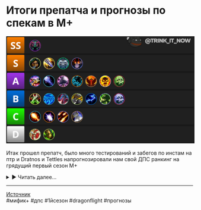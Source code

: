 # Итоги препатча и прогнозы по спекам в М+

<p align="center">
<img src="https://github.com/MagicalCow/TrinkIT-News/blob/main/Sources/Assets/WH330186/WH330186-01.jpg?raw=true" width="700" border="2" />
</p> 

Итак прошел препатч, было много тестирований и забегов по инстам на птр и Dratnos и Tettles напрогнозировали нам свой ДПС ранкинг на грядущий первый сезон М+

<details><summary>▶ Читать далее...</summary>

<p align="center">
<img src="https://github.com/MagicalCow/TrinkIT-News/blob/main/Sources/Assets/WH330186/WH330186-01.jpg?raw=true" width="700" border="2" />
</p> 

- [**Тир S+**](#P1.0)
	- [**Дыха**](#P1.1)
- [**S Tier Specs for M+**](#P2.0)
	- [**Пират**](#P2.1)
	- [**ВВ**](#P2.2)
	- [**Демо**](#P2.3)
	- [**Саб**](#P2.4)
	- [**Энх**](#P2.5)
	- [**Ферал**](#P2.6)
	- [**Ретрик**](#P2.7)
	- [**Фурик**](#P2.8)
	- [**Анхолик**](#P2.9)
	- [**Фростмаг**](#P2.10)
	- [**ЩеПе**](#P2.11)
- [**Тир B**](#P3.0)
	- [**Аффлик**](#P3.1)
	- [**Пососин**](#P3.2)
	- [**Эвокер**](#P3.3)
	- [**Ракан**](#P3.4)
	- [**БМ**](#P3.5)
	- [**ФДК**](#P3.6)
	- [**Элем**](#P3.7)
- [**Тир C**](#P4.0)
	- [**Дестрик**](#P4.1)
	- [**Сава**](#P4.2)
	- [**Фраер**](#P4.3)
	- [**Руковоин**](#P4.4)
- [**Тир D**](#P5.0)
	- [**Сурв**](#P5.1)
	- [**ММ**](#P5.2)

<a name="P1.0)"/>

## Тир S+ [⇑](#toc)

<a name="P1.1)"/>

### Дыха [⇑](#toc)
Неудивительно что ДыХа — вечно переапанный спек для инвалидов, выделен в **особенный** уровень. Помимо его жирного AOE, он также (внезапно) дает жирно и солотаргет. Их урон строится в основном на <a href="https://www.wowhead.com/ru/spell=258920"><img src="https://wow.zamimg.com/images/wow/icons/large/ability_demonhunter_immolation.jpg" width="13" height="13"/> Обжигающий жар</a> и по сути теперь является Press to Win абилкой ибо она же по сути явлется кулдауном после\до прожима основной ротации.

Комбинируя <a href="https://www.wowhead.com/ru/spell=198589"><img src="https://wow.zamimg.com/images/wow/icons/large/ability_demonhunter_blur.jpg" width="13" height="13"/> Затуманивание</a>, пассивное снижение урона от <a href="https://www.wowhead.com/ru/spell=389695"><img src="https://wow.zamimg.com/images/wow/icons/large/ability_demonhunter_spectank.jpg" width="13" height="13"/> Воля иллидари</a> и <a href="https://www.wowhead.com/ru/spell=389696"><img src="https://wow.zamimg.com/images/wow/icons/large/spell_mage_overpowered.jpg" width="13" height="13"/> Знание иллидари</a>, их самоисцеление через <a href="https://www.wowhead.com/ru/spell=204909"><img src="https://wow.zamimg.com/images/wow/icons/large/ability_demonhunter_soulcleave2.jpg" width="13" height="13"/> Раздирание души</a> и <a href="https://www.wowhead.com/ru/spell=196718"><img src="https://wow.zamimg.com/images/wow/icons/large/ability_demonhunter_darkness.jpg" width="13" height="13"/> Мрак</a> они становятся практически неубиваемыми. Ничего нового в рейдовое утилити им не завезли но 2 AOE прерывания от <a href="https://www.wowhead.com/ru/spell=179057"><img src="https://wow.zamimg.com/images/wow/icons/large/spell_fire_felfirenova.jpg" width="13" height="13"/> Кольца Хаоса</a> и <a href="https://www.wowhead.com/ru/spell=207684"><img src="https://wow.zamimg.com/images/wow/icons/large/ability_demonhunter_sigilofmisery.jpg" width="13" height="13"/> Печати страдания</a> им и так хватит.

Так что готовимся к засилью дыха в первом сезоне и вайпам от зааггривания лишнего.

<a name="P2.0)"/>

## Тир S [⇑](#toc)
А теперь поговорим о действительно полезных спеках

<a name="P2.1)"/>

### Пират [⇑](#toc)
Тут ничего удивительного нет - пират, честный работяга мификов, возвращается в S тир. Благодаря выровнявшемуся урону и традиционно высокой выживаемости он будет 2м слотом в большинстве групп сезона.

Утилити пирата в виде a href="https://www.wowhead.com/ru/spell=114018"><img src="https://wow.zamimg.com/images/wow/icons/large/ability_rogue_shroudofconcealment.jpg" width="13" height="13"/> Скрывающий покров</a> это конечно обязательный инструмент в любом забеге но пирата берут и за урон. Который всегда был не самым простым в исполнении но при правильно выпавших баффах выводил рогу далеко вперед по сравнению с остальными дпс.
Можно многое написать об утилити роги, но выживаемость под паками смело ставит его в тир S.

<a name="P2.2)"/>

### ВВ [⇑](#toc)
Одним из победителей лотереи баланса стал вв. Теперь это практически танк с его <a href="https://www.wowhead.com/ru/spell=122470"><img src="https://wow.zamimg.com/images/wow/icons/large/ability_monk_touchofkarma.jpg" width="13" height="13"/> Законом кармы</a>, <a href="https://www.wowhead.com/ru/spell=243435"><img src="https://wow.zamimg.com/images/wow/icons/large/ability_monk_fortifyingale_new.jpg" width="13" height="13"/> Укрепляющим отваром</a>, <a href="https://www.wowhead.com/ru/spell=122278"><img src="https://wow.zamimg.com/images/wow/icons/large/ability_monk_dampenharm.jpg" width="13" height="13"/> Смягчением удара</a> и <a href="https://www.wowhead.com/ru/spell=122783"><img src="https://wow.zamimg.com/images/wow/icons/large/spell_monk_diffusemagic.jpg" width="13" height="13"/> Распылением магии</a>. В то время как большинство спеков имеют хорошо если два сейва то у монка их 4.  

Дамага ему навалили более чем достаточно, учитывая проблемы прошлых сезонов, не так турбодохуя конечно как у дыха но учитывая механики сейвов монк залетает в топ 5 спеков на изи. Он специализируется в основном на аое и контроле паков через <a href="https://www.wowhead.com/ru/spell=119381"><img src="https://wow.zamimg.com/images/wow/icons/large/ability_monk_legsweep.jpg" width="13" height="13"/> Круговой удар ногой</a> и <a href="https://www.wowhead.com/ru/spell=116844"><img src="https://wow.zamimg.com/images/wow/icons/large/spell_monk_ringofpeace.jpg" width="13" height="13"/> Круг мира</a>.

<a name="P2.3)"/>

### Демо [⇑](#toc)
Не самый сильный спек по части выхлопа дпс но первый кандидат в слот дальнего боя. Благодаря в том числе и его хорошей выживаемости, его <a href="https://www.wowhead.com/ru/spell=108370"><img src="https://wow.zamimg.com/images/wow/icons/large/warlock_siphonlife.jpg" width="13" height="13"/> Поглощение души</a>, <a href="https://www.wowhead.com/ru/spell=104773"><img src="https://wow.zamimg.com/images/wow/icons/large/spell_shadow_demonictactics.jpg" width="13" height="13"/> Твердая решимость</a>, <a href="https://www.wowhead.com/ru/spell=219272"><img src="https://wow.zamimg.com/images/wow/icons/large/spell_shadow_ragingscream.jpg" width="13" height="13"/> Шкура демона</a>, <a href="https://www.wowhead.com/ru/spell=108416"><img src="https://wow.zamimg.com/images/wow/icons/large/spell_shadow_deathpact.jpg" width="13" height="13"/> Темный пакт</a> дают ему возможность выжить при любой угрозе вайпа.  

Утилити все так же не фонтан но <a href="https://www.wowhead.com/ru/item=5512"><img src="https://wow.zamimg.com/images/wow/icons/large/warlock_-healthstone.jpg" width="13" height="13"/> огурцы</a>, <a href="https://www.wowhead.com/ru/spell=30283"><img src="https://wow.zamimg.com/images/wow/icons/large/ability_warlock_shadowfurytga.jpg" width="13" height="13"/> Неистовство Тьмы</a>, <a href="https://www.wowhead.com/ru/spell=111771"><img src="https://wow.zamimg.com/images/wow/icons/large/spell_warlock_demonicportal_green.jpg" width="13" height="13"/> Шкаф</a> и <a href="https://www.wowhead.com/ru/spell=20707"><img src="https://wow.zamimg.com/images/wow/icons/large/spell_shadow_soulgem.jpg" width="13" height="13"/> Камень души</a> все еще приносят очевидную пользу.  

<a name="P2.4)"/>

### Саб [⇑](#toc)
Саб нынче не так силен как Пират но все еще имеет хороший бурстовый урон в небольшие запулы и имеет те же утилити что и у пирата. Так что определенно S тир. Ну и не стоит забывать что Пират это первый кандидат на нерфы аое урона и в эти моменты саб становится на порядок мощнее.

<a name="P2.5)"/>

### Энх [⇑](#toc)
Энх, хотя и сбалансирован в этот раз но все еще стоит на позиции "ну может быть". Традиционно будут брать хотя бы за <a href="https://www.wowhead.com/ru/spell=2825"><img src="https://wow.zamimg.com/images/wow/icons/large/spell_nature_bloodlust.jpg" width="13" height="13"/> Жажду крови</a>, за хороший урон в приоритетную цель, за подхиливание от <a href="https://www.wowhead.com/ru/spell=108281"><img src="https://wow.zamimg.com/images/wow/icons/large/ability_shaman_ancestralguidance.jpg" width="13" height="13"/> Наставления предков</a>, за самый оперативный кик <a href="https://www.wowhead.com/ru/spell=57994"><img src="https://wow.zamimg.com/images/wow/icons/large/spell_nature_cyclone.jpg" width="13" height="13"/> Пронизывающим ветром</a>.  

Выживаемость отталкивается от единственного сейва <a href="https://www.wowhead.com/ru/spell=108271"><img src="https://wow.zamimg.com/images/wow/icons/large/ability_shaman_astralshift.jpg" width="13" height="13"/> Астрального сдвига</a> что не так весело как у остальных спеков в тире так что придется подвигать жопкой чтобы не сдохнуть раньше времени.

<a name="P2.6)"/>

### Ферал [⇑](#toc)
Ага нахуй, не ожидали, да? Настали великие времена починенного котейки! Навалили аое дамага, сделали его менее зависимым от фокусировки на цели и кд, урон в аое выравнялся до уважительных значений без проседаний. Это не считая <a href="https://www.wowhead.com/ru/spell=1126"><img src="https://wow.zamimg.com/images/wow/icons/large/spell_nature_regeneration.jpg" width="13" height="13"/> Лапки</a> и подхила от <a href="https://www.wowhead.com/ru/spell=124974"><img src="https://wow.zamimg.com/images/wow/icons/large/achievement_zone_feralas.jpg" width="13" height="13"/> Природной чуткости</a>.  

А вот с выживаемостью проблемки. Можно конечно ожидать что <a href="https://www.wowhead.com/ru/spell=61336"><img src="https://wow.zamimg.com/images/wow/icons/large/ability_druid_tigersroar.jpg" width="13" height="13"/> Инстинкты выживания</a>, <a href="https://www.wowhead.com/ru/spell=22812"><img src="https://wow.zamimg.com/images/wow/icons/large/spell_nature_stoneclawtotem.jpg" width="13" height="13"/> Дубовая кожа</a> и <a href="https://www.wowhead.com/ru/spell=16974"><img src="https://wow.zamimg.com/images/wow/icons/large/ability_hunter_pet_cat.jpg" width="13" height="13"/> Стремительность хищника</a> обеспечает выживаемость. Но на фоне других спеков это так сказать слишком базированная выживаемость. Ах да, урон в синглтаргет по прежнему сносный но не более.

<a name="P2.7)"/>

### Ретрик [⇑](#toc)
Ретрику навалили урона но как то не ахти дали по выживаемости. Помимо очевидно невыгодной траты силы света на отхил, <a href="https://www.wowhead.com/ru/spell=498"><img src="https://wow.zamimg.com/images/wow/icons/large/spell_holy_divineprotection.jpg" width="13" height="13"/> Божественная защита</a> и <a href="https://www.wowhead.com/ru/spell=642"><img src="https://wow.zamimg.com/images/wow/icons/large/spell_holy_divineshield.jpg" width="13" height="13"/> Божественный щит</a> это все еще скорее средства последней меры чем сейвы на которые можно положиться в любой момент.

По части утили ничего нового, все те же <a href="https://www.wowhead.com/ru/spell=853"><img src="https://wow.zamimg.com/images/wow/icons/large/spell_holy_sealofmight.jpg" width="13" height="13"/> Молот правосудия</a>, <a href="https://www.wowhead.com/ru/spell=1044"><img src="https://wow.zamimg.com/images/wow/icons/large/spell_holy_sealofvalor.jpg" width="13" height="13"/> Благословенная свобода</a>, <a href="https://www.wowhead.com/ru/spell=633"><img src="https://wow.zamimg.com/images/wow/icons/large/spell_holy_layonhands.jpg" width="13" height="13"/> Возложение рук</a> и <a href="https://www.wowhead.com/ru/spell=1022"><img src="https://wow.zamimg.com/images/wow/icons/large/spell_holy_sealofprotection.jpg" width="13" height="13"/> Благословение защиты</a>.  

АоЕ урон теперь зависит во многом от <a href="https://www.wowhead.com/ru/spell=26573"><img src="https://wow.zamimg.com/images/wow/icons/large/spell_holy_innerfire.jpg" width="13" height="13"/> Освящения</a> что заставит попотеть если танк кайтит пак. Но в целом и общем хороший добротный спек А тира.

<a name="P2.8)"/>

### Фурик [⇑](#toc)
По части АоЕ и самохила фуррик хорош как и в конце ШЛ, бш все еще силен но все так же может на изи положить вара на кладбон.

Так же как и с палом, особо критичных изменений нет, разве что ротация стала больше зависеть от кд абилок.

<a name="P2.9)"/>

### Анхолик [⇑](#toc)
Чумному дыка не сломали выживаемость, с этой стороны все хорошо но урон все так же крайне специфичен и ограничен условиями запулов. АДК выдает огромные цифры на больших запулах за счет механик болезней, что дает ему гарантированный слот в пати например в [Академии Алгет'ар](https://www.wowhead.com/ru/zone=14032), как в данже с плотными большими запулами. Но помимо таких плотных инстов он просто обычный рядовой Вася по дпсу, хоть и неубиваемый.

Собственно в А тире он как раз таки из-за выживаемости.

<a name="P2.10)"/>

### Фростмаг [⇑](#toc)
Фростам порезали урон до такого себе но его пассивные эффекты крайне полезны как утилити, так например замедление всех мобов на 60% благодаря <a href="https://www.wowhead.com/ru/spell=235224"><img src="https://wow.zamimg.com/images/wow/icons/large/ability_mage_deepfreeze.jpg" width="13" height="13"/> Леденящим ветрам</a> позволит танку роняя слюну на клавиатуру неспешно кайтить все что угодно, <a href="https://www.wowhead.com/ru/spell=31661"><img src="https://wow.zamimg.com/images/wow/icons/large/inv_misc_head_dragon_01.jpg" width="13" height="13"/> Дыхание дракона</a> сбивает касты всей пачке. Урон сместился с АоЕ на приоритетную цель, что печально но все еще не так страшно. Живучий как и в прошлых сезонах, тут без изменений.

<a name="P2.11)"/>

### ЩеПе [⇑](#toc)
Внезапно щепе вообще тут не за урон. <a href="https://www.wowhead.com/ru/spell=32375"><img src="https://wow.zamimg.com/images/wow/icons/large/spell_arcane_massdispel.jpg" width="13" height="13"/> Массовое рассеивание</a> на <a href="https://www.wowhead.com/ru/affix=11"><img src="https://wow.zamimg.com/images/wow/icons/large/ability_ironmaidens_whirlofblood.jpg" width="13" height="13"/> Взрывных</a> неделях творит чудеса, <a href="https://www.wowhead.com/ru/spell=21562"><img src="https://wow.zamimg.com/images/wow/icons/large/spell_holy_wordfortitude.jpg" width="13" height="13"/> Слово силы: Стойкость</a>, <a href="https://www.wowhead.com/ru/spell=15286"><img src="https://wow.zamimg.com/images/wow/icons/large/spell_shadow_unsummonbuilding.jpg" width="13" height="13"/> Объятия вампира</a>, <a href="https://www.wowhead.com/ru/spell=47585"><img src="https://wow.zamimg.com/images/wow/icons/large/spell_shadow_dispersion.jpg" width="13" height="13"/> Слияние с Тьмой</a> сбалансировали в угоду выживаемости.  

В остальном урон конечно посредственный но учитывая "осваивательную" природу первого сезона - щепе будет ходить как царь, благодаря именно утилити для пати.

<a name="P3.0)"/>

## Тир B [⇑](#toc)
А вот и второй эшелон, так сказать те кому прилетело по жопе.

<a name="P3.1)"/>

### Аффлик [⇑](#toc)
Как и с АДК аффлик стал крайне нишевым и зависимым от размера запула. В сингл-таргет у них все плохо.

<a name="P3.2)"/>

### Пососин [⇑](#toc)
(Ахахах) (Ахахах) Помимо крайне слабых цифр во всех видах урона - механики <a href="https://www.wowhead.com/ru/spell=703"><img src="https://wow.zamimg.com/images/wow/icons/large/ability_rogue_garrote.jpg" width="13" height="13"/> Гарроты</a>, <a href="https://www.wowhead.com/ru/spell=381632"><img src="https://wow.zamimg.com/images/wow/icons/large/ability_rogue_garrote.jpg" width="13" height="13"/> Улучшенной гарроты</a> и <a href="https://www.wowhead.com/ru/spell=385478"><img src="https://wow.zamimg.com/images/wow/icons/large/ability_rogue_garrote.jpg" width="13" height="13"/> Внезапного удушья</a> для максимизации пользы требуют возврата в стелс **после пулла**.

<a name="P3.3)"/>

### Эвокер [⇑](#toc)
Внезапно в этом аддоне новый класс не переапан как обычно. У них конечно есть <a href="https://www.wowhead.com/ru/spell=2825"><img src="https://wow.zamimg.com/images/wow/icons/large/spell_nature_bloodlust.jpg" width="13" height="13"/> БЛ</a> и в небольших запулах хорошо дамажат. <a href="https://www.wowhead.com/ru/spell=362980"><img src="https://wow.zamimg.com/images/wow/icons/large/ability_evoker_masterygiantkiller.jpg" width="13" height="13"/> Искусность: убийца великанов</a> дамажит на манер варовской Казни только с другой стороны хп пула. Утилиты для пати навроде <a href="https://www.wowhead.com/ru/spell=357214"><img src="https://wow.zamimg.com/images/wow/icons/large/ability_racial_wingbuffet.jpg" width="13" height="13"/> Взмаха крыльями</a>, <a href="https://www.wowhead.com/ru/spell=368970"><img src="https://wow.zamimg.com/images/wow/icons/large/ability_racial_tailswipe.jpg" width="13" height="13"/> Удара хвостом</a>, <a href="https://www.wowhead.com/ru/spell=372048"><img src="https://wow.zamimg.com/images/wow/icons/large/ability_evoker_oppressingroar.jpg" width="13" height="13"/> Угнетающего рыка</a>, <a href="https://www.wowhead.com/ru/spell=374227"><img src="https://wow.zamimg.com/images/wow/icons/large/ability_evoker_hoverblack.jpg" width="13" height="13"/> Южного ветра</a> и <a href="https://www.wowhead.com/ru/spell=374251"><img src="https://wow.zamimg.com/images/wow/icons/large/ability_evoker_fontofmagic_red.jpg" width="13" height="13"/> Прижигающего пламени</a> будут крайне полезны на специфичных аффиксах.  

Особо сильной выживаемости кроме <a href="https://www.wowhead.com/ru/spell=363916"><img src="https://wow.zamimg.com/images/wow/icons/large/inv_artifact_dragonscales.jpg" width="13" height="13"/> Обсидиановой чешуи</a> не завезли что в общем то вкупе с низким уроном записывают нового дд в B тир в этом сезоне. Хотя не исключено что стада фуррей будут спамить забеги драктирами просто потому что могут.

<a name="P3.4)"/>

### Ракан [⇑](#toc)
Хороший бурстовый рдд с классовыми защитными абилками уровня <a href="https://www.wowhead.com/ru/spell=11426"><img src="https://wow.zamimg.com/images/wow/icons/large/spell_ice_lament.jpg" width="13" height="13"/> Ледяной преграды</a>, <a href="https://www.wowhead.com/ru/spell=110959"><img src="https://wow.zamimg.com/images/wow/icons/large/ability_mage_greaterinvisibility.jpg" width="13" height="13"/> Великой невидимости</a>, <a href="https://www.wowhead.com/ru/spell=108978"><img src="https://wow.zamimg.com/images/wow/icons/large/spell_mage_altertime.jpg" width="13" height="13"/> Манипуляций со временем</a>, <a href="https://www.wowhead.com/ru/spell=55342"><img src="https://wow.zamimg.com/images/wow/icons/large/spell_magic_lesserinvisibilty.jpg" width="13" height="13"/> Зеркального изображения</a> и <a href="https://www.wowhead.com/ru/spell=45438"><img src="https://wow.zamimg.com/images/wow/icons/large/spell_frost_frost.jpg" width="13" height="13"/> Ледяной глыбы</a> раканы все еще крайне сильны. Большой проблемой стало ориентирование геймплея на кд спеллов и ублюдочный хардкаст вместо подвижного инстакаста и во многих истах с частыми перебежками просто не успевает раскастоваться. Ну вы помните как из динамичного и прокозависимого ретрика сделали автоатакового бабуина в ШЛ? Вот этот человек кажется добрался и до механик ракана что в конечном итоге хуже любого нерфа цифр, ибо цифры нерфят и апают а вот механику ломают на аддон или два.

<a name="P3.5)"/>

### БМ [⇑](#toc)
БМа все еще наказывают за БфА. Средний урон где то в районе **мхех мдауш**, защита слишком ослаблена кулдаунами а отхила в общем то все так же и нет.

<a name="P3.6)"/>

### ФДК [⇑](#toc)
Ну тут ничего удивительного, вечносломанный фдк и в шл пока не блещет. <a href="https://www.wowhead.com/ru/spell=152279"><img src="https://wow.zamimg.com/images/wow/icons/large/spell_deathknight_breathofsindragosa.jpg" width="13" height="13"/> Гуся</a> все так же надо выравнивать по площади. Билд через <a href="https://www.wowhead.com/ru/spell=207256"><img src="https://wow.zamimg.com/images/wow/icons/large/inv_axe_114.jpg" width="13" height="13"/> Истребление</a> вообще не выстрелил по урону и по сути <a href="https://www.wowhead.com/ru/spell=152279"><img src="https://wow.zamimg.com/images/wow/icons/large/spell_deathknight_breathofsindragosa.jpg" width="13" height="13"/> Гусебилд</a> с его проблемами является единственным билдом для м+, что спускает фдк на дно B тира.  

<a name="P3.7)"/>

### Элем [⇑](#toc)
Но как говорится - только вы подумали что достигли дна то с другой стороны постучали. И тут, как многие могли догадаться открывает дверь многострадальный шам. А в частности элем и его сезонный хит "Опять средний во всем но берут только за БЛ".

<a name="P4.0)"/>

## Тир C [⇑](#toc)
И тут мы вступаем в печальные земли растерзанных лично близзардом спеков.

<a name="P4.1)"/>

### Дестрик [⇑](#toc)
Все еще может сравниться с Демо по дамагу в синглтаргет но только сравниться а не обогнать а аое урон скажем так отрезали. То есть у нас есть демо аннигилирующий сингл-таргеты и разливающий приличное аое, аффлик с его очень больным аое в больших запулах и дестрик при таком соседстве просто выглядит как третий сын и в общем то не будет возбуждать патилидеров в лфг.

<a name="P4.2)"/>

### Сава [⇑](#toc)
Пушистое утилитарное пианино осталось прежним но как раз таки за счет того что его опять не перебалансировали он крайне САВИСИТ от окна времени урона. Все что не дохнет дольше 40 секунд даст конечно хорошие цифры урона но вы же понимаете что это крайне редкие паки. В общем и целом проблема окна урона снова вылезла. А с чего бы ей не вылезти? Помнится в 9.2.7 навалили цифр на аое спеллы и подписали "Мы не знаем ПОКА что делать с масштабированием урона поэтому ПОКА что просто прикрутим цифр". Настал новый аддон, цифры разумеется открутились а проблема как была так и осталась. Остается только ждать фиксов механик.

<a name="P4.3)"/>

### Фраер [⇑](#toc)
Что тут скажешь? Нерфы <a href="https://www.wowhead.com/ru/spell=12654"><img src="https://wow.zamimg.com/images/wow/icons/large/spell_fire_incinerate.jpg" width="13" height="13"/> Комбаста</a> в конце ШЛ были крайне эффективными. На этом все, иди во фроста респекайся обратно.

<a name="P4.4)"/>

### Руковоин [⇑](#toc)
А вот кому сломали ст урон как следует. В основном из-за проблем с деревом талантов, где рукавоин теряет 4 очка талантов по каким то мутным варовским причинам и не может больше брать <a href="https://www.wowhead.com/ru/spell=383762"><img src="https://wow.zamimg.com/images/wow/icons/large/spell_nature_shamanrage.jpg" width="13" height="13"/> Горестную невосприимчивость</a> и <a href="https://www.wowhead.com/ru/spell=202168"><img src="https://wow.zamimg.com/images/wow/icons/large/spell_impending_victory.jpg" width="13" height="13"/> Верную победу</a> не сломав м+ билд.

<a name="P5.0)"/>

## Тир D [⇑](#toc)
Уровень "Собирай манатки и реролль класс".

<a name="P5.1)"/>

### Сурв [⇑](#toc)
Радует пока только в уроне в синглтаргет, АоЕ и <a href="https://www.wowhead.com/ru/spell=259495"><img src="https://wow.zamimg.com/images/wow/icons/large/inv_wildfirebomb.jpg" width="13" height="13"/> Огнебомба</a> сломаны а в защите крайне бумажный. Спек явно не трогали вообще.

<a name="P5.2)"/>

### ММ [⇑](#toc)
Помимо очевидно классовых проблем с выживаемостью - синглтаргет урон внерфлен в пол.

</details>

---
[Источник](https://www.wowhead.com/news/330186)  
#мифик+ #дпс #1йсезон #dragonflight #прогнозы